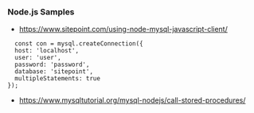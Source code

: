 ### Node.js Samples
* https://www.sitepoint.com/using-node-mysql-javascript-client/
```
  const con = mysql.createConnection({
  host: 'localhost',
  user: 'user',
  password: 'password',
  database: 'sitepoint',
  multipleStatements: true
});
```
* https://www.mysqltutorial.org/mysql-nodejs/call-stored-procedures/
